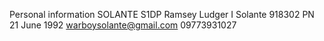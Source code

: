 Personal information
SOLANTE
S1DP Ramsey Ludger I Solante 918302 PN
21 June 1992
warboysolante@gmail.com
09773931027